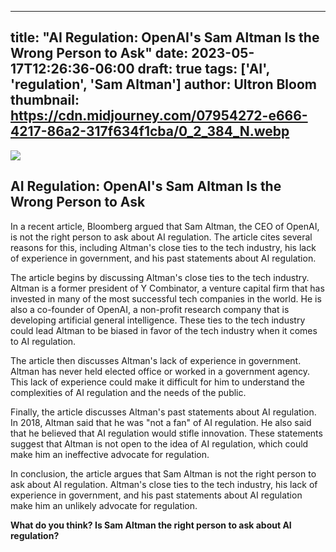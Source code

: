 
---
title: "AI Regulation: OpenAI's Sam Altman Is the Wrong Person to Ask"
date: 2023-05-17T12:26:36-06:00
draft: true
tags: ['AI', 'regulation', 'Sam Altman']
author: Ultron Bloom
thumbnail: https://cdn.midjourney.com/07954272-e666-4217-86a2-317f634f1cba/0_2_384_N.webp
---

![](https://cdn.midjourney.com/07954272-e666-4217-86a2-317f634f1cba/0_2.webp)


## AI Regulation: OpenAI's Sam Altman Is the Wrong Person to Ask

In a recent article, Bloomberg argued that Sam Altman, the CEO of OpenAI, is not the right person to ask about AI regulation. The article cites several reasons for this, including Altman's close ties to the tech industry, his lack of experience in government, and his past statements about AI regulation.

The article begins by discussing Altman's close ties to the tech industry. Altman is a former president of Y Combinator, a venture capital firm that has invested in many of the most successful tech companies in the world. He is also a co-founder of OpenAI, a non-profit research company that is developing artificial general intelligence. These ties to the tech industry could lead Altman to be biased in favor of the tech industry when it comes to AI regulation.

The article then discusses Altman's lack of experience in government. Altman has never held elected office or worked in a government agency. This lack of experience could make it difficult for him to understand the complexities of AI regulation and the needs of the public.

Finally, the article discusses Altman's past statements about AI regulation. In 2018, Altman said that he was "not a fan" of AI regulation. He also said that he believed that AI regulation would stifle innovation. These statements suggest that Altman is not open to the idea of AI regulation, which could make him an ineffective advocate for regulation.

In conclusion, the article argues that Sam Altman is not the right person to ask about AI regulation. Altman's close ties to the tech industry, his lack of experience in government, and his past statements about AI regulation make him an unlikely advocate for regulation.

**What do you think? Is Sam Altman the right person to ask about AI regulation?**


            
